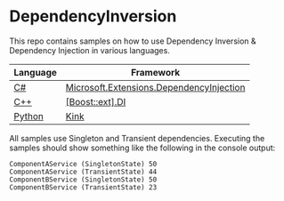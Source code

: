 # DependencyInversion

This repo contains samples on how to use Dependency Inversion & Dependency Injection in various languages.

| Language | Framework |
|---|---|
| [C#](CSharp) | [Microsoft.Extensions.DependencyInjection](https://github.com/dotnet/runtime/tree/main/src/libraries/Microsoft.Extensions.DependencyInjection) |
| [C++](CPlusPlus) | [[Boost::ext].DI](https://github.com/boost-ext/di) |
| [Python](Python) | [Kink](https://github.com/kodemore/kink) |

All samples use Singleton and Transient dependencies.
Executing the samples should show something like the following in the console output:
```
ComponentAService (SingletonState) 50
ComponentAService (TransientState) 44
ComponentBService (SingletonState) 50
ComponentBService (TransientState) 23
```